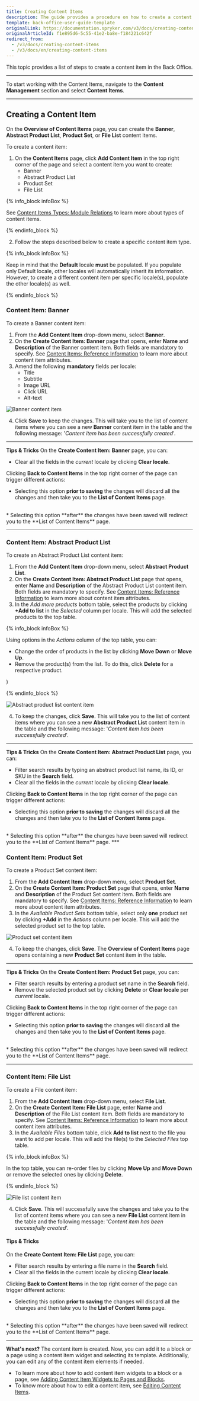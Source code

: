 ```yaml
---
title: Creating Content Items
description: The guide provides a procedure on how to create a content item such as banner, abstract product list, product set, and file list in the Back Office.
template: back-office-user-guide-template
originalLink: https://documentation.spryker.com/v3/docs/creating-content-items
originalArticleId: f1e895d6-5c55-41e2-ba8e-f184221c642f
redirect_from:
  - /v3/docs/creating-content-items
  - /v3/docs/en/creating-content-items
---
```


This topic provides a list of steps to create a content item in the Back Office.
***
To start working with the Content Items, navigate to the **Content Management** section and select **Content Items**.
***
## Creating a Content Item
On the **Overview of Content Items** page, you can create the **Banner**, **Abstract Product List**, **Product Set**, or **File List** content items.

To create a content item:

1. On the **Content Items** page, click **Add Content Item** in the top right corner of the page and select a content item you want to create:
    * Banner
    * Abstract Product List
    * Product Set
    * File List

{% info_block infoBox %}

See [Content Items Types: Module Relations](/docs/scos/user/features/{{page.version}}/content-items-types-module-relations.html) to learn more about types of content items.

{% endinfo_block %}

2. Follow the steps described below to create a specific content item type.

{% info_block infoBox %}

Keep in mind that the **Default** locale **must** be populated. If you populate only Default locale, other locales will automatically inherit its information. However, to create a different content item per specific locale(s), populate the other locale(s) as well.

{% endinfo_block %}

### Content Item: Banner
To create a Banner content item:

1. From the **Add Content Item** drop-down menu, select **Banner**.
2. On the **Create Content Item: Banner** page that opens, enter **Name** and **Description** of the Banner content item. Both fields are mandatory to specify. See [Content Items: Reference Information](/docs/scos/user/back-office-user-guides/{{page.version}}/content-management/content-items/references/content-items-reference-information.html) to learn more about content item attributes.
3. Amend the following **mandatory** fields per locale:
    * Title
    * Subtitle
    * Image URL
    * Click URL
    * Alt-text

![Banner content item](https://spryker.s3.eu-central-1.amazonaws.com/docs/User+Guides/Back+Office+User+Guides/Content+Management+System/Content+Items/Creating+Content+Items/banner-content-item-page.png)

4. Click **Save** to keep the changes. This will take you to the list of content items where you can see a new **Banner** content item in the table and the following message: '_Content item has been successfully created_'.
***
**Tips & Tricks**
On the **Create Content Item: Banner** page, you can:

* Clear all the fields in the _current_ locale by clicking **Clear locale**.

Clicking **Back to Content Items** in the top right corner of the page can trigger different actions:

* Selecting this option **prior to saving** the changes will discard all the changes and then take you to the **List of Content Items** page.
</br>
* Selecting this option **after** the changes have been saved will redirect you to the **List of Content Items** page.

***
### Content Item: Abstract Product List
To create an Abstract Product List content item:

1. From the **Add Content Item** drop-down menu, select **Abstract Product List**.
2. On the **Create Content Item: Abstract Product List** page that opens, enter **Name** and **Description** of the Abstract Product List content item. Both fields are mandatory to specify. See [Content Items: Reference Information](/docs/scos/user/back-office-user-guides/{{page.version}}/content-management/content-items/references/content-items-reference-information.html) to learn more about content item attributes.
3. In the _Add more products_ bottom table, select the products by clicking **+Add to list** in the _Selected_ column per locale. This will add the selected products to the top table.  

{% info_block infoBox %}

Using options in the _Actions_ column of the top table, you can:<ul><li>Change the order of products in the list by clicking **Move Down** or **Move Up**.</li><li>Remove the product(s) from the list. To do this, click **Delete** for a respective product.</li></ul>)

{% endinfo_block %}

![Abstract product list content item](https://spryker.s3.eu-central-1.amazonaws.com/docs/User+Guides/Back+Office+User+Guides/Content+Management+System/Content+Items/Creating+Content+Items/apl-create-page.png)

4. To keep the changes, click **Save**. This will take you to the list of content items where you can see a new **Abstract Product List** content item in the table and the following message: '_Content item has been successfully created_'.
***
**Tips & Tricks**
On the **Create Content Item: Abstract Product List** page, you can:

* Filter search results by typing an abstract product list name, its ID, or SKU in the **Search** field.
* Clear all the fields in the _current_ locale by clicking **Clear locale**.

Clicking **Back to Content Items** in the top right corner of the page can trigger different actions:

* Selecting this option **prior to saving** the changes will discard all the changes and then take you to the **List of Content Items** page.
</br>
* Selecting this option **after** the changes have been saved will redirect you to the **List of Content Items** page.
***

### Content Item: Product Set
To create a Product Set content item:

1. From the **Add Content Item** drop-down menu, select **Product Set**.
2. On the **Create Content Item: Product Set** page that opens, enter **Name** and **Description** of the Product Set content item. Both fields are mandatory to specify. See [Content Items: Reference Information](/docs/scos/user/back-office-user-guides/{{page.version}}/content-management/content-items/references/content-items-reference-information.html) to learn more about content item attributes.
3. In the _Available Product Sets_ bottom table, select only **one** product set by clicking **+Add** in the _Actions_ column per locale. This will add the selected product set to the top table.

![Product set content item](https://spryker.s3.eu-central-1.amazonaws.com/docs/User+Guides/Back+Office+User+Guides/Content+Management+System/Content+Items/Creating+Content+Items/product-set-create-page.png)

4. To keep the changes, click **Save**. The **Overview of Content Items** page opens containing a new **Product Set** content item in the table.
***
**Tips & Tricks**
On the **Create Content Item: Product Set** page, you can:

* Filter search results by entering a product set name in the **Search** field.
* Remove the selected product set by clicking **Delete** or **Clear locale** per _current_ locale.

Clicking **Back to Content Items** in the top right corner of the page can trigger different actions:

* Selecting this option **prior to saving** the changes will discard all the changes and then take you to the **List of Content Items** page.
</br>
* Selecting this option **after** the changes have been saved will redirect you to the **List of Content Items** page.

***
### Content Item: File List
To create a File content item:

1. From the **Add Content Item** drop-down menu, select **File List**.
2. On the **Create Content Item: File List** page, enter **Name** and **Description** of the File List content item. Both fields are mandatory to specify. See [Content Items: Reference Information](/docs/scos/user/back-office-user-guides/{{page.version}}/content-management/content-items/references/content-items-reference-information.html) to learn more about content item attributes.
3. In the _Available Files_ bottom table, click **Add to list** next to the file you want to add per locale. This will add the file(s) to the _Selected Files_ top table.

{% info_block infoBox %}

In the top table, you can re-order files by clicking **Move Up** and **Move Down** or remove the selected ones by clicking **Delete**.

{% endinfo_block %}

![File list content item](https://spryker.s3.eu-central-1.amazonaws.com/docs/User+Guides/Back+Office+User+Guides/Content+Management+System/Content+Items/Creating+Content+Items/file-list-create.png)

4. Click **Save**. This will successfully save the changes and take you to the list of content items where you can see a new **File List** content item in the table and the following message: '_Content item has been successfully created_'.

#### Tips & Tricks
On the **Create Content Item: File List** page, you can:

* Filter search results by entering a file name in the **Search** field.
* Clear all the fields in the current locale by clicking **Clear locale**.

Clicking **Back to Content Items** in the top right corner of the page can trigger different actions:

* Selecting this option **prior to saving** the changes will discard all the changes and then take you to the **List of Content Items** page.
</br>
* Selecting this option **after** the changes have been saved will redirect you to the **List of Content Items** page.

***
**What's next?**
The content item is created. Now, you can add it to a block or a page using a content item widget and selecting its template. Additionally, you can edit any of the content item elements if needed.

* To learn more about how to add content item widgets to a block or a page, see [Adding Content Item Widgets to Pages and Blocks](/docs/scos/user/back-office-user-guides/{{page.version}}/content-management/content-item-widgets/adding-content-item-widgets-to-pages-and-blocks.html).
* To know more about how to edit a content item, see [Editing Content Items](/docs/scos/user/back-office-user-guides/{{page.version}}/content-management/content-items/editing-content-items.html).
